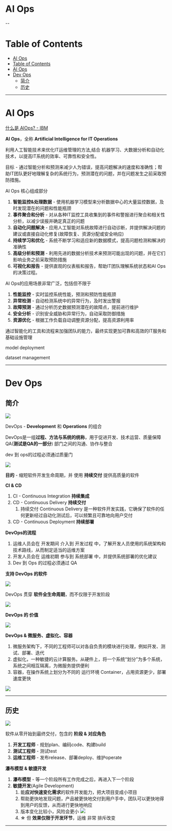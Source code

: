 # AI Ops

--

# Table of Contents

- [AI Ops](#ai-ops)
- [Table of Contents](#table-of-contents)
- [AI Ops](#ai-ops-1)
- [Dev Ops](#dev-ops)
  - [简介](#简介)
  - [历史](#历史)


---

# AI Ops

[什么是 AIOps? - IBM](https://www.ibm.com/cn-zh/topics/aiops)

**AI Ops**，全称 **Artificial Intelligence for IT Operations**

利用人工智能技术来优化IT运维管理的方法,结合 机器学习、大数据分析和自动化技术，以提高IT系统的效率、可靠性和安全性。

目标 - 通过智能分析和预测来减少人为错误，提高问题解决的速度和准确性；帮助IT团队更好地理解复杂的系统行为，预测潜在的问题，并在问题发生之前采取预防措施。

AI Ops 核心组成部分
1. **智能监控&处理数据** - 使用机器学习模型来分析数据中心的大量监控数据，及时发现潜在的问题和性能瓶颈
2. **事件聚合和分析** - 对从各种IT监控工具收集到的事件和警报进行聚合和相关性分析，以减少误报并确定真正的问题
3. **自动化问题解决** - 应用人工智能对系统故障进行自动诊断，并提供解决问题的建议或直接自动化修复(故障恢复、资源分配或安全响应)
4. **持续学习和优化** - 系统不断学习和适应新的数据模式，提高问题检测和解决的准确性
5. **高级分析和预测** - 利用先进的数据分析技术来预测可能出现的问题，并在它们影响业务之前采取预防措施
6. **可视化和报告** - 提供直观的仪表板和报告，帮助IT团队理解系统状态和AI Ops的决策过程。

AI Ops的应用场景非常广泛，包括但不限于
1. **性能监控** - 实时监控系统性能，预测和预防性能瓶颈
2. **异常检测** - 自动检测系统中的异常行为，及时发出警报
3. **故障预测** - 通过分析历史数据预测潜在的故障点，提前进行维护
4. **安全分析** - 识别安全威胁和异常行为，自动采取防御措施
5. **资源优化** - 根据工作负载自动调整资源分配，提高资源利用率

通过智能化的工具和流程来加强团队的能力，最终实现更加可靠和高效的IT服务和基础设施管理

model deployment

dataset management



---

# Dev Ops

## 简介

![](Pics/ops001.png)

DevOps - **Development** 和 **Operations** 的组合

DevOps是一组**过程、方法与系统的统称**，用于促进开发、技术运营、质量保障QA(**测试是QA的一部分**) 部门之间的沟通、协作与整合

dev 到 ops的过程必须通过质量门

![](Pics/ops003.png)

**目的** - 缩短软件开发生命周期，并 使用 **持续交付** 提供高质量的软件

**CI & CD**
1. CI - Continuous Integration **持续集成**
2. CD - Continuous Delivery **持续交付**
   1. 持续交付 Continuous Delivery 是一种软件开发实践，它确保了软件的任何更新经过自动化测试后，可以频繁且可靠地向用户交付
3. CD - Continuous Deployment **持续部署**


**DevOps的流程**
1. 运维人员会在 开发期间 介入到 开发过程 中，了解开发人员使用的系统架构和技术路线，从而制定适当的运维方案
2. 开发人员会在 运维初期 参与到 系统部署 中，并提供系统部署的优化建议
3. Dev 到 Ops 的过程必须通过 QA

**支持 DevOps 的软件**

![](Pics/ops004.webp)

DevOps 贯穿 **软件全生命周期**，而不仅限于开发阶段

![](Pics/ops007.png)

**DevOps 的 价值**

![](Pics/ops008.png)

**DevOps & 微服务、虚拟化、容器**
1. 微服务架构下，不同的工程师可以对各自负责的模块进行处理，例如开发、测试、部署、迭代
2. 虚拟化，一种敏捷的云计算服务。从硬件上，将一个系统“划分”为多个系统，系统之间相互隔离，为微服务提供便利
3. 容器，在操作系统上划分为不同的 运行环境 Container，占用资源更少，部署速度更快

![](Pics/ops009.png)


---

## 历史

![](Pics/ops002.png)

软件从零开始到最终交付，包含的 **阶段 & 对应角色**
1. **开发工程师** - 规划plan、编码code、构建build
2. **测试工程师** - 测试test
3. **运维工程师** - 发布release、部署deploy、维护operate


**瀑布模型 & 敏捷开发**
1. **瀑布模型** - 等一个阶段所有工作完成之后，再进入下一个阶段
2. **敏捷开发**(Agile Development)
   1. 能**应对快速变化需求**的软件开发能力，把大项目变成小项目
   2. 帮助更快地发现问题，产品被更快地交付到用户手中，团队可以更快地得到用户的反馈，从而进行更快地响应
   3. 版本变化比较小，风险会更小
      ![](Pics/ops006.png)
   4. **☆** 但 **效果仅限于开发环节**，运维 非常 排斥改变





---